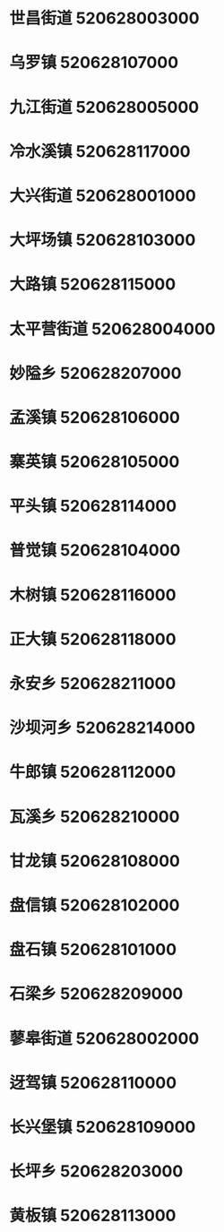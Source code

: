 # 世昌街道 520628003000
# 乌罗镇 520628107000
# 九江街道 520628005000
# 冷水溪镇 520628117000
# 大兴街道 520628001000
# 大坪场镇 520628103000
# 大路镇 520628115000
# 太平营街道 520628004000
# 妙隘乡 520628207000
# 孟溪镇 520628106000
# 寨英镇 520628105000
# 平头镇 520628114000
# 普觉镇 520628104000
# 木树镇 520628116000
# 正大镇 520628118000
# 永安乡 520628211000
# 沙坝河乡 520628214000
# 牛郎镇 520628112000
# 瓦溪乡 520628210000
# 甘龙镇 520628108000
# 盘信镇 520628102000
# 盘石镇 520628101000
# 石梁乡 520628209000
# 蓼皋街道 520628002000
# 迓驾镇 520628110000
# 长兴堡镇 520628109000
# 长坪乡 520628203000
# 黄板镇 520628113000
